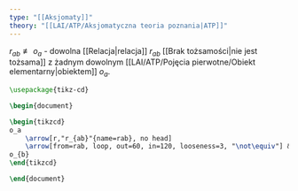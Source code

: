 ```yaml
---
type: "[[Aksjomaty]]"
theory: "[[LAI/ATP/Aksjomatyczna teoria poznania|ATP]]"
---
```

$r_{ab} \not\equiv o_a$ - dowolna [[Relacja|relacja]] $r_{ab}$ [[Brak tożsamości|nie jest tożsama]] z żadnym dowolnym [[LAI/ATP/Pojęcia pierwotne/Obiekt elementarny|obiektem]] $o_a$.

```tikz
\usepackage{tikz-cd}

\begin{document}

\begin{tikzcd}
o_a 
	\arrow[r,"r_{ab}"{name=rab}, no head]
	\arrow[from=rab, loop, out=60, in=120, looseness=3, "\not\equiv"] & 
o_{b}
\end{tikzcd}

\end{document}

```
